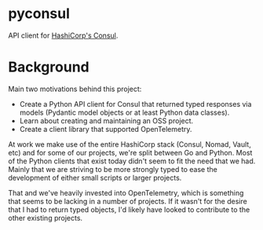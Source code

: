 # pyconsul

API client for [HashiCorp's Consul](https://www.consul.io).

# Background

Main two motivations behind this project:

- Create a Python API client for Consul that returned typed responses via
  models (Pydantic model objects or at least Python data classes).
- Learn about creating and maintaining an OSS project.
- Create a client library that supported OpenTelemetry.

At work we make use of the entire HashiCorp stack (Consul, Nomad, Vault, etc) and
for some of our projects, we're split between Go and Python. Most of the Python
clients that exist today didn't seem to fit the need that we had. Mainly that we are
striving to be more strongly typed to ease the development of either small scripts
or larger projects.

That and we've heavily invested into OpenTelemetry, which is something that seems
to be lacking in a number of projects. If it wasn't for the desire that I had
to return typed objects, I'd likely have looked to contribute to the other
existing projects.
